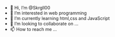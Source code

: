 - 👋 Hi, I’m @Skrgll00
- 👀 I’m interested in web programming
- 🌱 I’m currently learning html,css and JavaScript 
- 💞️ I’m looking to collaborate on ...
- 📫 How to reach me ...

<!---
Skrgll00/Skrgll00 is a ✨ special ✨ repository because its `README.md` (this file) appears on your GitHub profile.
You can click the Preview link to take a look at your changes.
--->

